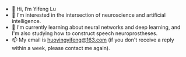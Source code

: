 - 👋 Hi, I’m Yifeng Lu
- 👀 I'm interested in the intersection of neuroscience and artificial intelligence.
- 🌱 I'm currently learning about neural networks and deep learning, and I'm also studying how to construct speech neuroprostheses.
- 📫 My email is huoyingyifeng@163.com (if you don't receive a reply within a week, please contact me again).

<!---
YiFengLu1999/YiFengLu1999 is a ✨ special ✨ repository because its `README.md` (this file) appears on your GitHub profile.
You can click the Preview link to take a look at your changes.
--->
